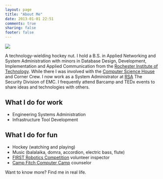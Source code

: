 ```yaml
---
layout: page
title: "About Me"
date: 2013-01-01 22:51
comments: true
sharing: false
footer: false
---
```

<img src="https://secure.gravatar.com/avatar/d50ffdfa2295227843ae2274e72d5bc9?s=160" class="cohoe-profile" />

A technology-wielding hockey nut. I hold a B.S. in Applied Networking and System Administration with minors in Database Design, Development, Implementation and Applied Communication from the <a href="http://www.rit.edu">Rochester Institute of Technology</a>. While there I was involved with the <a href="http://www.csh.rit.edu">Computer Science House</a> and Corner Crew. I now work as a System Administrator at <a href="http://www.rsa.com">RSA</a> The Security Division of EMC. I frequently attend Barcamp and TEDx events to share ideas and technologies with others. 

## What I do for work

* Engineering Systems Administration
* Infrastructure Tool Development

## What I do for fun

* Hockey (watching and playing)
* Music (balalaika, domra, accordion, electric bass, flute)
* <a href="http://www.usfirst.org/roboticsprograms/frc">FIRST Robotics Competition</a> volunteer inspector
* <a href="http://www.campcomputer.com">Camp Fitch Computer Camp</a> counselor

Want to know more? Find me in real life.
